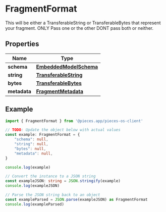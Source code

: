 
# FragmentFormat

This will be either a TransferableString or TransferableBytes that represent your fragment. ONLY Pass one or the other DONT pass both or neither.

## Properties

Name | Type
------------ | -------------
**schema** | [**EmbeddedModelSchema**](EmbeddedModelSchema)
**string** | [**TransferableString**](TransferableString)
**bytes** | [**TransferableBytes**](TransferableBytes)
**metadata** | [**FragmentMetadata**](FragmentMetadata)

## Example

```typescript
import { FragmentFormat } from '@pieces.app/pieces-os-client'

// TODO: Update the object below with actual values
const example: FragmentFormat = {
    "schema": null,
    "string": null,
    "bytes": null,
    "metadata": null,
}

console.log(example)

// Convert the instance to a JSON string
const exampleJSON: string = JSON.stringify(example)
console.log(exampleJSON)

// Parse the JSON string back to an object
const exampleParsed = JSON.parse(exampleJSON) as FragmentFormat
console.log(exampleParsed)
```


